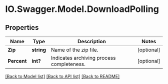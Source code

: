 # IO.Swagger.Model.DownloadPolling
## Properties

Name | Type | Description | Notes
------------ | ------------- | ------------- | -------------
**Zip** | **string** | Name of the zip file. | [optional] 
**Percent** | **int?** | Indicates archiving process completeness. | [optional] 

[[Back to Model list]](../README.md#documentation-for-models) [[Back to API list]](../README.md#documentation-for-api-endpoints) [[Back to README]](../README.md)

